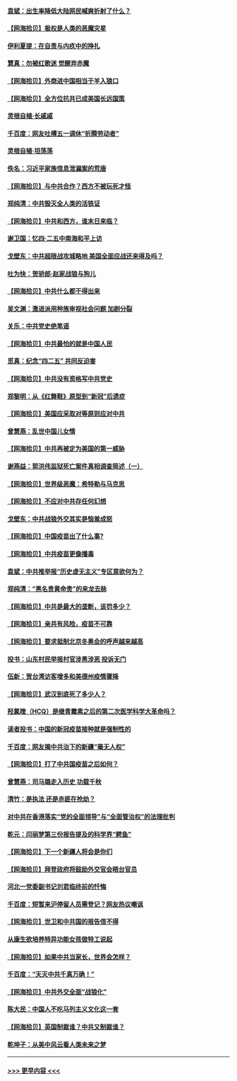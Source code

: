 #### [袁斌：出生率降低大陆网民喊爽折射了什么？](../pages/nsc993/n12913365.md?t=04291752) 
#### [【网海拾贝】极权是人类的恶魔灾星](../pages/nsc993/n12910697.md?t=04291752) 
#### [伊利夏提：在自责与内疚中的挣扎](../pages/nsc993/n12910493.md?t=04291752) 
#### [慧真：勿被红歌迷 觉醒弃赤魔](../pages/nsc993/n12910485.md?t=04291752) 
#### [【网海拾贝】外商进中国相当于羊入狼口](../pages/nsc993/n12908274.md?t=04291752) 
#### [【网海拾贝】全方位抗共已成美国长远国策](../pages/nsc993/n12906878.md?t=04291752) 
#### [灵根自植‧长戚戚](../pages/nsc993/n12905585.md?t=04291752) 
#### [千百度：网友吐槽五一调休“折腾劳动者”](../pages/nsc993/n12905934.md?t=04291752) 
#### [灵根自植‧坦荡荡](../pages/nsc993/n12905562.md?t=04291752) 
#### [佚名：习近平家族信息泄漏案的荒唐](../pages/nsc993/n12904705.md?t=04291752) 
#### [【网海拾贝】与中共合作？西方不被玩死才怪](../pages/nsc993/n12903873.md?t=04291752) 
#### [郑纯清：中共毁灭全人类的活铁证](../pages/nsc993/n12903785.md?t=04291752) 
#### [【网海拾贝】中共和西方，谁末日来临？](../pages/nsc993/n12903482.md?t=04291752) 
#### [谢卫国：忆四‧二五中南海和平上访](../pages/nsc993/n12902192.md?t=04291752) 
#### [戈壁东：中共超限战攻城略地 美国全面应战还来得及吗？](../pages/nsc993/n12902297.md?t=04291752) 
#### [吐为快：贺骄郎‧赵家战狼与狗儿](../pages/nsc993/n12902280.md?t=04291752) 
#### [【网海拾贝】中共什么都干得出来](../pages/nsc993/n12897500.md?t=04291752) 
#### [吴文渊：激进派用种族审视社会问题 加剧分裂](../pages/nsc993/n12893881.md?t=04291752) 
#### [关乐：中共党史绝笔谣](../pages/nsc993/n12897270.md?t=04291752) 
#### [【网海拾贝】中共最怕的就是中国人民](../pages/nsc993/n12894705.md?t=04291752) 
#### [觅真：纪念“四二五” 共同反迫害](../pages/nsc993/n12894553.md?t=04291752) 
#### [【网海拾贝】中共没有资格写中共党史](../pages/nsc993/n12892231.md?t=04291752) 
#### [郑黎明：从《红舞鞋》原型到“新冠”后遗症](../pages/nsc993/n12890469.md?t=04291752) 
#### [【网海拾贝】美国应采取对等原则应对中共](../pages/nsc993/n12889176.md?t=04291752) 
#### [曾慧燕：乱世中国儿女情](../pages/nsc993/n12887931.md?t=04291752) 
#### [【网海拾贝】中共再被定为美国的第一威胁](../pages/nsc993/n12887580.md?t=04291752) 
#### [谢燕益：郭洪伟监狱死亡案件真相调查简述（一）](../pages/nsc993/n12885648.md?t=04291752) 
#### [【网海拾贝】世界级恶魔：希特勒与马克思](../pages/nsc993/n12884062.md?t=04291752) 
#### [【网海拾贝】不应对中共存任何幻想](../pages/nsc993/n12881460.md?t=04291752) 
#### [戈壁东：中共战狼外交其实是恼羞成怒](../pages/nsc993/n12880392.md?t=04291752) 
#### [【网海拾贝】中国疫苗出了什么事?](../pages/nsc993/n12879124.md?t=04291752) 
#### [【网海拾贝】中共疫苗更像播毒](../pages/nsc993/n12876631.md?t=04291752) 
#### [袁斌：中共推举报“历史虚无主义”专区意欲何为？](../pages/nsc993/n12876530.md?t=04291752) 
#### [郑纯清：“黑名贵黄命贵”的来龙去脉](../pages/nsc993/n12875589.md?t=04291752) 
#### [【网海拾贝】中共是最大的垄断，该罚多少？](../pages/nsc993/n12874006.md?t=04291752) 
#### [【网海拾贝】亲共有风险，疫苗不可靠](../pages/nsc993/n12872224.md?t=04291752) 
#### [【网海拾贝】要求抵制北京冬奥会的呼声越来越高](../pages/nsc993/n12868962.md?t=04291752) 
#### [投书：山东村民举报村官涉黑涉恶 投诉无门](../pages/nsc993/n12869726.md?t=04291752) 
#### [伍新：贺台湾访客增多和美德州疫情骤降](../pages/nsc993/n12865651.md?t=04291752) 
#### [【网海拾贝】武汉到底死了多少人？](../pages/nsc993/n12863707.md?t=04291752) 
#### [羟氯喹（HCQ）是继青霉素之后的第二次医学科学大革命吗？](../pages/nsc993/n12638564.md?t=04291752) 
#### [读者投书：中国的新冠疫苗接种就是强制性的](../pages/nsc993/n12859932.md?t=04291752) 
#### [千百度：网友揭中共治下的新疆“毫无人权”](../pages/nsc993/n12858385.md?t=04291752) 
#### [【网海拾贝】打了中共国疫苗之后如何？](../pages/nsc993/n12857866.md?t=04291752) 
#### [曾慧燕：司马璐走入历史 功载千秋](../pages/nsc993/n12856996.md?t=04291752) 
#### [清竹：是执法 还是赤匪在抢劫？](../pages/nsc993/n12856952.md?t=04291752) 
#### [对中共在香港落实“党的全面领导”与“全面管治权”的法理批判](../pages/nsc993/n12856929.md?t=04291752) 
#### [乾元：闫丽梦第三份报告提及的科学界“鳄鱼”](../pages/nsc993/n12855985.md?t=04291752) 
#### [【网海拾贝】下一个新疆人将会是你们](../pages/nsc993/n12855864.md?t=04291752) 
#### [【网海拾贝】拜登政府将鼓励外交官会晤台官员](../pages/nsc993/n12853615.md?t=04291752) 
#### [河北一党委副书记刘君临终前的忏悔](../pages/nsc993/n12849420.md?t=04291752) 
#### [千百度：短暂来沪停留人员需登记？网友热议嘲讽](../pages/nsc993/n12853497.md?t=04291752) 
#### [【网海拾贝】世卫和中共国的报告信不得](../pages/nsc993/n12850902.md?t=04291752) 
#### [从康生欲培养特异功能女孩做特工说起](../pages/nsc993/n12849289.md?t=04291752) 
#### [【网海拾贝】如果中共当家长，世界会怎样？](../pages/nsc993/n12848436.md?t=04291752) 
#### [千百度：“天灭中共千真万确！”](../pages/nsc993/n12845659.md?t=04291752) 
#### [【网海拾贝】中共外交全面“战狼化”](../pages/nsc993/n12845607.md?t=04291752) 
#### [陈大民：中国人不吃马列主义文化这一套](../pages/nsc993/n12842496.md?t=04291752) 
#### [【网海拾贝】英国制裁谁？中共又制裁谁？](../pages/nsc993/n12840909.md?t=04291752) 
#### [乾坤子：从美中风云看人类未来之梦](../pages/nsc993/n12840590.md?t=04291752) 

----
#### [ >>> 更早内容 <<< ](../indexes/nsc993-earlier.md)
